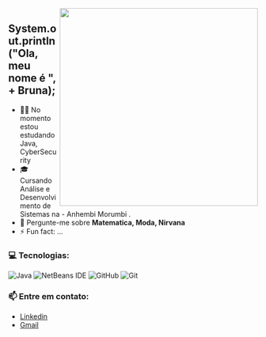 <img src="https://raw.githubusercontent.com/MicaelliMedeiros/micaellimedeiros/master/image/computer-illustration.png" min-width="400px" max-width="400px" width="400px" align="right">

<h2>  System.out.println("Ola, meu nome é ", + Bruna);</h2>

- 👩‍💻 No momento estou estudando Java, CyberSecurity
- 🎓 Cursando Análise e Desenvolvimento de Sistemas na - Anhembi Morumbi .
- 💬 Pergunte-me sobre <b>Matematica, Moda, Nirvana</b>
- ⚡ Fun fact: ...

<h3>💻 Tecnologias:</h3>

![Java](https://img.shields.io/badge/java-%23ED8B00.svg?style=for-the-badge&logo=openjdk&logoColor=white)
![NetBeans IDE](https://img.shields.io/badge/NetBeansIDE-1B6AC6.svg?style=for-the-badge&logo=apache-netbeans-ide&logoColor=white)
![GitHub](https://img.shields.io/badge/github-%23121011.svg?style=for-the-badge&logo=github&logoColor=white)
![Git](https://img.shields.io/badge/git-%23F05033.svg?style=for-the-badge&logo=git&logoColor=white)


<h3>📫 Entre em contato:</h3>


 -  [Linkedin](https://www.linkedin.com/in/bruna-souza-716873256/)
 -  [Gmail](brunasouzabarbosa388@gmail.com)
